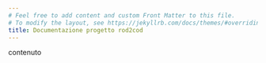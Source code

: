 ```yaml
---
# Feel free to add content and custom Front Matter to this file.
# To modify the layout, see https://jekyllrb.com/docs/themes/#overriding-theme-defaults
title: Documentazione progetto rod2cod
---
```


contenuto
